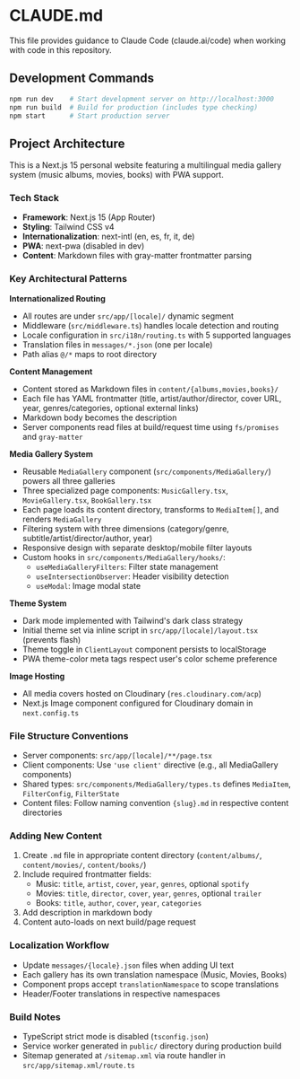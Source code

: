 # CLAUDE.md

This file provides guidance to Claude Code (claude.ai/code) when working with code in this repository.

## Development Commands

```bash
npm run dev    # Start development server on http://localhost:3000
npm run build  # Build for production (includes type checking)
npm start      # Start production server
```

## Project Architecture

This is a Next.js 15 personal website featuring a multilingual media gallery system (music albums, movies, books) with PWA support.

### Tech Stack
- **Framework**: Next.js 15 (App Router)
- **Styling**: Tailwind CSS v4
- **Internationalization**: next-intl (en, es, fr, it, de)
- **PWA**: next-pwa (disabled in dev)
- **Content**: Markdown files with gray-matter frontmatter parsing

### Key Architectural Patterns

**Internationalized Routing**
- All routes are under `src/app/[locale]/` dynamic segment
- Middleware (`src/middleware.ts`) handles locale detection and routing
- Locale configuration in `src/i18n/routing.ts` with 5 supported languages
- Translation files in `messages/*.json` (one per locale)
- Path alias `@/*` maps to root directory

**Content Management**
- Content stored as Markdown files in `content/{albums,movies,books}/`
- Each file has YAML frontmatter (title, artist/author/director, cover URL, year, genres/categories, optional external links)
- Markdown body becomes the description
- Server components read files at build/request time using `fs/promises` and `gray-matter`

**Media Gallery System**
- Reusable `MediaGallery` component (`src/components/MediaGallery/`) powers all three galleries
- Three specialized page components: `MusicGallery.tsx`, `MovieGallery.tsx`, `BookGallery.tsx`
- Each page loads its content directory, transforms to `MediaItem[]`, and renders `MediaGallery`
- Filtering system with three dimensions (category/genre, subtitle/artist/director/author, year)
- Responsive design with separate desktop/mobile filter layouts
- Custom hooks in `src/components/MediaGallery/hooks/`:
  - `useMediaGalleryFilters`: Filter state management
  - `useIntersectionObserver`: Header visibility detection
  - `useModal`: Image modal state

**Theme System**
- Dark mode implemented with Tailwind's dark class strategy
- Initial theme set via inline script in `src/app/[locale]/layout.tsx` (prevents flash)
- Theme toggle in `ClientLayout` component persists to localStorage
- PWA theme-color meta tags respect user's color scheme preference

**Image Hosting**
- All media covers hosted on Cloudinary (`res.cloudinary.com/acp`)
- Next.js Image component configured for Cloudinary domain in `next.config.ts`

### File Structure Conventions

- Server components: `src/app/[locale]/**/page.tsx`
- Client components: Use `'use client'` directive (e.g., all MediaGallery components)
- Shared types: `src/components/MediaGallery/types.ts` defines `MediaItem`, `FilterConfig`, `FilterState`
- Content files: Follow naming convention `{slug}.md` in respective content directories

### Adding New Content

1. Create `.md` file in appropriate content directory (`content/albums/`, `content/movies/`, `content/books/`)
2. Include required frontmatter fields:
   - Music: `title`, `artist`, `cover`, `year`, `genres`, optional `spotify`
   - Movies: `title`, `director`, `cover`, `year`, `genres`, optional `trailer`
   - Books: `title`, `author`, `cover`, `year`, `categories`
3. Add description in markdown body
4. Content auto-loads on next build/page request

### Localization Workflow

- Update `messages/{locale}.json` files when adding UI text
- Each gallery has its own translation namespace (Music, Movies, Books)
- Component props accept `translationNamespace` to scope translations
- Header/Footer translations in respective namespaces

### Build Notes

- TypeScript strict mode is disabled (`tsconfig.json`)
- Service worker generated in `public/` directory during production build
- Sitemap generated at `/sitemap.xml` via route handler in `src/app/sitemap.xml/route.ts`
